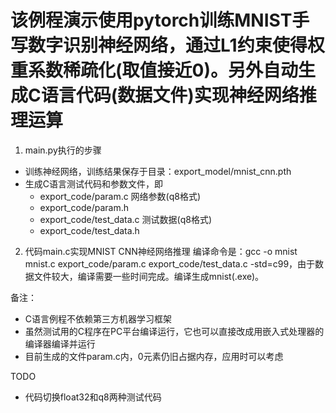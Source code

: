 # 该例程演示使用pytorch训练MNIST手写数字识别神经网络，通过L1约束使得权重系数稀疏化(取值接近0)。另外自动生成C语言代码(数据文件)实现神经网络推理运算

1. main.py执行的步骤
  - 训练神经网络，训练结果保存于目录：export_model/mnist_cnn.pth
  - 生成C语言测试代码和参数文件，即
    - export_code/param.c     网络参数(q8格式)
    - export_code/param.h     
    - export_code/test_data.c 测试数据(q8格式)
    - export_code/test_data.h

2. 代码main.c实现MNIST CNN神经网络推理
   编译命令是：gcc -o mnist mnist.c export_code/param.c export_code/test_data.c -std=c99，由于数据文件较大，编译需要一些时间完成。编译生成mnist(.exe)。
   
备注：
- C语言例程不依赖第三方机器学习框架
- 虽然测试用的C程序在PC平台编译运行，它也可以直接改成用嵌入式处理器的编译器编译并运行
- 目前生成的文件param.c内，0元素仍旧占据内存，应用时可以考虑

TODO
- 代码切换float32和q8两种测试代码
